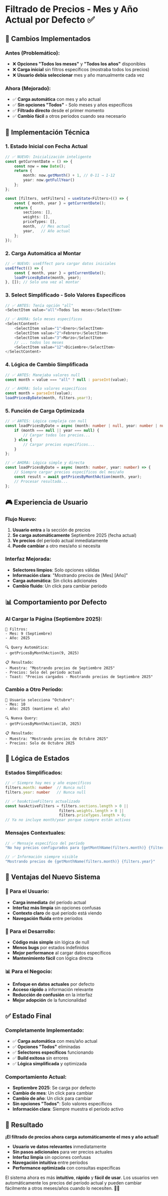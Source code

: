 # Filtrado de Precios - Mes y Año Actual por Defecto ✅

## 🎯 **Cambios Implementados**

### **Antes (Problemático):**
- ❌ **Opciones "Todos los meses"** y **"Todos los años"** disponibles
- ❌ **Carga inicial** sin filtros específicos (mostraba todos los precios)
- ❌ **Usuario debía seleccionar** mes y año manualmente cada vez

### **Ahora (Mejorado):**
- ✅ **Carga automática** con mes y año actual
- ✅ **Sin opciones "Todos"** - Solo meses y años específicos
- ✅ **Filtrado directo** desde el primer momento
- ✅ **Cambio fácil** a otros períodos cuando sea necesario

## 🔧 **Implementación Técnica**

### **1. Estado Inicial con Fecha Actual**
```typescript
// ✅ NUEVO: Inicialización inteligente
const getCurrentDate = () => {
    const now = new Date();
    return {
        month: now.getMonth() + 1, // 0-11 → 1-12
        year: now.getFullYear()
    };
};

const [filters, setFilters] = useState<Filters>(() => {
    const { month, year } = getCurrentDate();
    return {
        sections: [],
        weights: [],
        priceTypes: [],
        month,  // Mes actual
        year,   // Año actual
    };
});
```

### **2. Carga Automática al Montar**
```typescript
// ✅ NUEVO: useEffect para cargar datos iniciales
useEffect(() => {
    const { month, year } = getCurrentDate();
    loadPricesByDate(month, year);
}, []); // Solo una vez al montar
```

### **3. Select Simplificado - Solo Valores Específicos**
```typescript
// ✅ ANTES: Tenía opción "all"
<SelectItem value="all">Todos los meses</SelectItem>

// ✅ AHORA: Solo meses específicos
<SelectContent>
    <SelectItem value="1">Enero</SelectItem>
    <SelectItem value="2">Febrero</SelectItem>
    <SelectItem value="3">Marzo</SelectItem>
    // ... todos los meses
    <SelectItem value="12">Diciembre</SelectItem>
</SelectContent>
```

### **4. Lógica de Cambio Simplificada**
```typescript
// ✅ ANTES: Manejaba valores null
const month = value === "all" ? null : parseInt(value);

// ✅ AHORA: Solo valores específicos
const month = parseInt(value);
loadPricesByDate(month, filters.year!);
```

### **5. Función de Carga Optimizada**
```typescript
// ✅ ANTES: Lógica compleja con null
const loadPricesByDate = async (month: number | null, year: number | null) => {
    if (month === null || year === null) {
        // Cargar todos los precios...
    } else {
        // Cargar precios específicos...
    }
};

// ✅ AHORA: Lógica simple y directa
const loadPricesByDate = async (month: number, year: number) => {
    // Siempre cargar precios específicos del mes/año
    const result = await getPricesByMonthAction(month, year);
    // Procesar resultado...
};
```

## 🎮 **Experiencia de Usuario**

### **Flujo Nuevo:**
1. **Usuario entra** a la sección de precios
2. **Se carga automáticamente** Septiembre 2025 (fecha actual)
3. **Ve precios** del período actual inmediatamente
4. **Puede cambiar** a otro mes/año si necesita

### **Interfaz Mejorada:**
- **Selectores limpios**: Solo opciones válidas
- **Información clara**: "Mostrando precios de [Mes] [Año]"
- **Carga automática**: Sin clicks adicionales
- **Cambio fluido**: Un click para cambiar período

## 📊 **Comportamiento por Defecto**

### **Al Cargar la Página (Septiembre 2025):**
```
📅 Filtros:
- Mes: 9 (Septiembre)
- Año: 2025

🔍 Query Automática:
- getPricesByMonthAction(9, 2025)

📋 Resultado:
- Muestra: "Mostrando precios de Septiembre 2025"
- Precios: Solo del período actual
- Toast: "Precios cargados - Mostrando precios de Septiembre 2025"
```

### **Cambio a Otro Período:**
```
👤 Usuario selecciona "Octubre":
- Mes: 10
- Año: 2025 (mantiene el año)

🔍 Nueva Query:
- getPricesByMonthAction(10, 2025)

📋 Resultado:
- Muestra: "Mostrando precios de Octubre 2025"
- Precios: Solo de Octubre 2025
```

## 🔄 **Lógica de Estados**

### **Estados Simplificados:**
```typescript
// ✅ Siempre hay mes y año específicos
filters.month: number  // Nunca null
filters.year: number   // Nunca null

// ✅ hasActiveFilters actualizado
const hasActiveFilters = filters.sections.length > 0 || 
                        filters.weights.length > 0 || 
                        filters.priceTypes.length > 0;
// Ya no incluye month/year porque siempre están activos
```

### **Mensajes Contextuales:**
```typescript
// ✅ Mensaje específico del período
"No hay precios configurados para {getMonthName(filters.month)} {filters.year}"

// ✅ Información siempre visible
"Mostrando precios de {getMonthName(filters.month)} {filters.year}"
```

## 🚀 **Ventajas del Nuevo Sistema**

### **👤 Para el Usuario:**
- **Carga inmediata** del período actual
- **Interfaz más limpia** sin opciones confusas
- **Contexto claro** de qué período está viendo
- **Navegación fluida** entre períodos

### **🔧 Para el Desarrollo:**
- **Código más simple** sin lógica de null
- **Menos bugs** por estados indefinidos
- **Mejor performance** al cargar datos específicos
- **Mantenimiento fácil** con lógica directa

### **📊 Para el Negocio:**
- **Enfoque en datos actuales** por defecto
- **Acceso rápido** a información relevante
- **Reducción de confusión** en la interfaz
- **Mejor adopción** de la funcionalidad

## ✅ **Estado Final**

### **Completamente Implementado:**
- ✅ **Carga automática** con mes/año actual
- ✅ **Opciones "Todos"** eliminadas
- ✅ **Selectores específicos** funcionando
- ✅ **Build exitosa** sin errores
- ✅ **Lógica simplificada** y optimizada

### **Comportamiento Actual:**
- **Septiembre 2025**: Se carga por defecto
- **Cambio de mes**: Un click para cambiar
- **Cambio de año**: Un click para cambiar
- **Sin opciones "Todos"**: Solo valores específicos
- **Información clara**: Siempre muestra el período activo

## 🎯 **Resultado**

**¡El filtrado de precios ahora carga automáticamente el mes y año actual!**

- **Usuario ve datos relevantes** inmediatamente
- **Sin pasos adicionales** para ver precios actuales
- **Interfaz limpia** sin opciones confusas
- **Navegación intuitiva** entre períodos
- **Performance optimizada** con consultas específicas

El sistema ahora es más **intuitivo**, **rápido** y **fácil de usar**. Los usuarios ven automáticamente los precios del período actual y pueden cambiar fácilmente a otros meses/años cuando lo necesiten. 🎉✨
